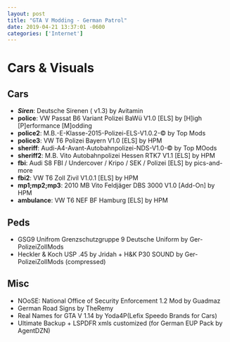 ```yaml
--- 
layout: post
title: "GTA V Modding - German Patrol"
date: 2019-04-21 13:37:01 -0600
categories: ['Internet']
---
```


# Cars & Visuals

## Cars
* ___Siren___: Deutsche Sirenen ( v1.3) by Avitamin
* __police__: VW Passat B6 Variant Polizei BaWü V1.0 [ELS] by [H]igh [P]erformance [M]odding
* __police2__: M.B.-E-Klasse-2015-Polizei-ELS-V1.0.2-© by Top Mods
*  __police3__: VW T6 Polizei Bayern V1.0 [ELS] by HPM
* __sheriff__: Audi-A4-Avant-Autobahnpolizei-NDS-V1.0-© by Top MOods
*  __sheriff2__: M.B. Vito Autobahnpolizei Hessen RTK7 V1.1 [ELS] by HPM
* __fbi__: Audi S8 FBI / Undercover / Kripo / SEK / Polizei [ELS]  by pics-and-more
* __fbi2__: VW T6 Zoll Zivil V1.0.1 [ELS] by HPM
* __mp1;mp2;mp3__: 2010 MB Vito Feldjäger DBS 3000 V1.0 [Add-On] by HPM
* __ambulance__: VW T6 NEF BF Hamburg [ELS] by HPM

## Peds
* GSG9 Unifrom Grenzschutzgruppe 9 Deutsche Uniform by Ger-PolizeiZollMods
* Heckler & Koch USP .45 by Jridah + H&K P30 SOUND by Ger-PolizeiZollMods (compressed)


## Misc
* NOoSE: National Office of Security Enforcement 1.2 Mod by Guadmaz
* German Road Signs by TheRemy
* Real Names for GTA V 1.14 by Yoda4P(Lefix Speedo Brands for Cars)
* Ultimate Backup + LSPDFR xmls customized (for German EUP Pack by AgentDZN)
